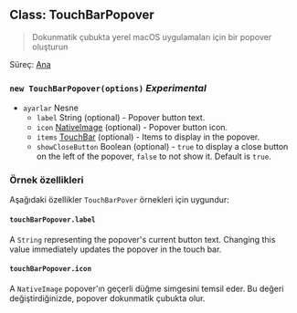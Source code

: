 ## Class: TouchBarPopover

> Dokunmatik çubukta yerel macOS uygulamaları için bir popover oluşturun

Süreç: [Ana](../tutorial/quick-start.md#main-process)

### `new TouchBarPopover(options)` *Experimental*

* `ayarlar` Nesne 
  * `label` String (optional) - Popover button text.
  * `icon` [NativeImage](native-image.md) (optional) - Popover button icon.
  * `items` [TouchBar](touch-bar.md) (optional) - Items to display in the popover.
  * `showCloseButton` Boolean (optional) - `true` to display a close button on the left of the popover, `false` to not show it. Default is `true`.

### Örnek özellikleri

Aşağıdaki özellikler `TouchBarPover` örnekleri için uygundur:

#### `touchBarPopover.label`

A `String` representing the popover's current button text. Changing this value immediately updates the popover in the touch bar.

#### `touchBarPopover.icon`

A `NativeImage` popover'ın geçerli düğme simgesini temsil eder. Bu değeri değiştirdiğinizde, popover dokunmatik çubukta olur.